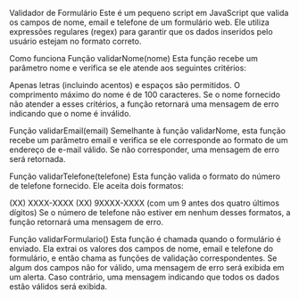 Validador de Formulário
Este é um pequeno script em JavaScript que valida os campos de nome, email e telefone de um formulário web. Ele utiliza expressões regulares (regex) para garantir que os dados inseridos pelo usuário estejam no formato correto.

Como funciona
Função validarNome(nome)
Esta função recebe um parâmetro nome e verifica se ele atende aos seguintes critérios:

Apenas letras (incluindo acentos) e espaços são permitidos.
O comprimento máximo do nome é de 100 caracteres.
Se o nome fornecido não atender a esses critérios, a função retornará uma mensagem de erro indicando que o nome é inválido.

Função validarEmail(email)
Semelhante à função validarNome, esta função recebe um parâmetro email e verifica se ele corresponde ao formato de um endereço de e-mail válido. Se não corresponder, uma mensagem de erro será retornada.

Função validarTelefone(telefone)
Esta função valida o formato do número de telefone fornecido. Ele aceita dois formatos:

(XX) XXXX-XXXX
(XX) 9XXXX-XXXX (com um 9 antes dos quatro últimos dígitos)
Se o número de telefone não estiver em nenhum desses formatos, a função retornará uma mensagem de erro.

Função validarFormulario()
Esta função é chamada quando o formulário é enviado. Ela extrai os valores dos campos de nome, email e telefone do formulário, e então chama as funções de validação correspondentes. Se algum dos campos não for válido, uma mensagem de erro será exibida em um alerta. Caso contrário, uma mensagem indicando que todos os dados estão válidos será exibida.
